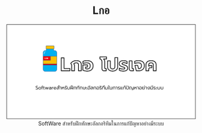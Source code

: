 
<center>
  
# Lกอ
![img](image/card.png)  
SoftWare สำหรับฝึกทักษะอัลกอริทึมในการแก้ปัญหาอย่างมีระบบ

</center>




